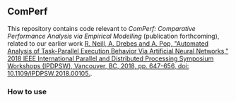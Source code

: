 ## ComPerf

This repository contains code relevant to *ComPerf: Comparative Performance Analysis via Empirical Modelling* (publication forthcoming), related to our earlier work [R. Neill, A. Drebes and A. Pop, "Automated Analysis of Task-Parallel Execution Behavior Via Artificial Neural Networks," 2018 IEEE International Parallel and Distributed Processing Symposium Workshops (IPDPSW), Vancouver, BC, 2018, pp. 647-656, doi: 10.1109/IPDPSW.2018.00105.](https://ieeexplore.ieee.org/document/8425472).

### How to use



